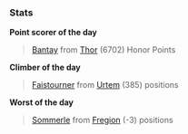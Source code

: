

### Stats

**Point scorer of the day**
>[Bantay](/#/character/Thor/1273074) from [Thor](/#/ranking/Thor)  (6702) Honor Points


**Climber of the day**
>[Faistourner](/#/character/Urtem/1778996) from [Urtem](/#/ranking/Urtem)  (385) positions


**Worst of the day**
>[Sommerle](/#/character/Fregion/45176) from [Fregion](/#/ranking/Fregion)  (-3) positions


